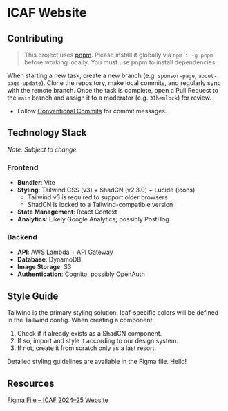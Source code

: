 # ICAF Website

## Contributing

> This project uses [pnpm](https://pnpm.io). Please install it globally via `npm i -g pnpm` before working locally. You must use pnpm to install dependencies.

When starting a new task, create a new branch (e.g. `sponsor-page`, `about-page-update`). Clone the repository, make local commits, and regularly sync with the remote branch. Once the task is complete, open a Pull Request to the `main` branch and assign it to a moderator (e.g. `31hemlock`) for review.

- Follow [Conventional Commits](https://www.conventionalcommits.org/en/v1.0.0/) for commit messages.

## Technology Stack

_Note: Subject to change._

### Frontend

- **Bundler**: Vite
- **Styling**: Tailwind CSS (v3) + ShadCN (v2.3.0) + Lucide (icons)
  - Tailwind v3 is required to support older browsers
  - ShadCN is locked to a Tailwind-compatible version
- **State Management**: React Context
- **Analytics**: Likely Google Analytics; possibly PostHog

### Backend

- **API**: AWS Lambda + API Gateway
- **Database**: DynamoDB
- **Image Storage**: S3
- **Authentication**: Cognito, possibly OpenAuth

## Style Guide

Tailwind is the primary styling solution. Icaf-specific colors will be defined in the Tailwind config. When creating a component:

1. Check if it already exists as a ShadCN component.
2. If so, import and style it according to our design system.
3. If not, create it from scratch only as a last resort.

Detailed styling guidelines are available in the Figma file. Hello!

## Resources

[Figma File – ICAF 2024–25 Website](https://www.figma.com/design/A5qtnPkMi0ujZiGiBMFB7c/ICAF-%7C-2024--25-%7C-Main-Website-%7C-Free-File)
